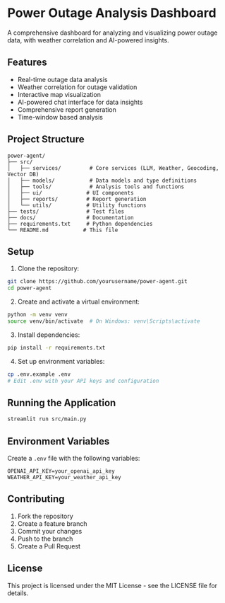 # Power Outage Analysis Dashboard

A comprehensive dashboard for analyzing and visualizing power outage data, with weather correlation and AI-powered insights.

## Features

- Real-time outage data analysis
- Weather correlation for outage validation
- Interactive map visualization
- AI-powered chat interface for data insights
- Comprehensive report generation
- Time-window based analysis

## Project Structure

```
power-agent/
├── src/
│   ├── services/         # Core services (LLM, Weather, Geocoding, Vector DB)
│   ├── models/           # Data models and type definitions
│   ├── tools/            # Analysis tools and functions
│   ├── ui/              # UI components
│   ├── reports/         # Report generation
│   └── utils/           # Utility functions
├── tests/               # Test files
├── docs/                # Documentation
├── requirements.txt     # Python dependencies
└── README.md           # This file
```

## Setup

1. Clone the repository:
```bash
git clone https://github.com/yourusername/power-agent.git
cd power-agent
```

2. Create and activate a virtual environment:
```bash
python -m venv venv
source venv/bin/activate  # On Windows: venv\Scripts\activate
```

3. Install dependencies:
```bash
pip install -r requirements.txt
```

4. Set up environment variables:
```bash
cp .env.example .env
# Edit .env with your API keys and configuration
```

## Running the Application

```bash
streamlit run src/main.py
```

## Environment Variables

Create a `.env` file with the following variables:
```
OPENAI_API_KEY=your_openai_api_key
WEATHER_API_KEY=your_weather_api_key
```

## Contributing

1. Fork the repository
2. Create a feature branch
3. Commit your changes
4. Push to the branch
5. Create a Pull Request

## License

This project is licensed under the MIT License - see the LICENSE file for details.